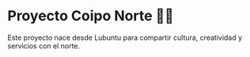 # Proyecto Coipo Norte 🐾✨
Este proyecto nace desde Lubuntu para compartir cultura, creatividad y servicios con el norte.
